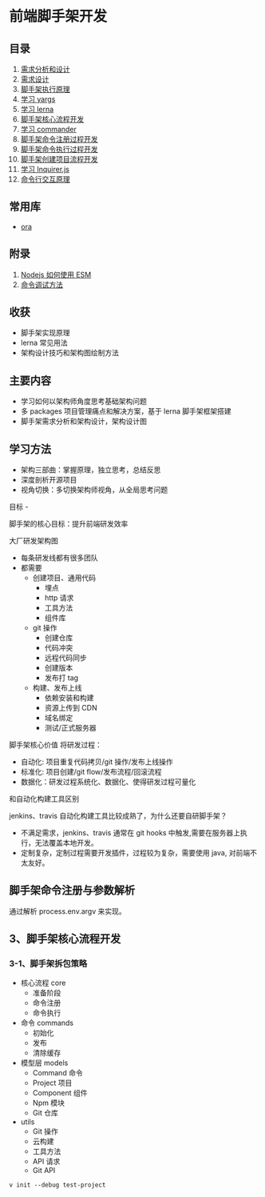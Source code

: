 # 前端脚手架开发

## 目录

1. [需求分析和设计](lesson/01-Req-Analysis-and-Design/README.md)
1. [需求设计](lesson/02-Tec-Design/README.md)
1. [脚手架执行原理](lesson/03-Principle-Of-Scaffold/README.md)
1. [学习 yargs](lesson/04-Learn-Yargs/README.md)
1. [学习 lerna](lesson/05-Learn-Lerna/README.md)
1. [脚手架核心流程开发](lesson/06-Scaffold-Core/README.md)
1. [学习 commander](lesson/07-Learn-Commander)
1. [脚手架命令注册过程开发](lesson/08-Scaffold-Command-Register/README.md)
1. [脚手架命令执行过程开发](lesson/09-Scaffold-Command-Exec/README.md)
1. [脚手架创建项目流程开发](lesson/10-Scaffold-Create-Project/README.md)
1. [学习 Inquirer.js](lesson/11-Learn-Inquirer)
1. [命令行交互原理](lesson/12-Principle-Of-CLI/README.md)

## 常用库

- [ora](lesson/Lib-Ora/README.md)

## 附录

1. [Nodejs 如何使用 ESM](lesson/Appendix-Use-ESM-In-Node/README.md)
2. [命令调试方法](lesson/Appendix-Debugger/README.md)

## 收获

- 脚手架实现原理
- lerna 常见用法
- 架构设计技巧和架构图绘制方法

## 主要内容

- 学习如何以架构师角度思考基础架构问题
- 多 packages 项目管理痛点和解决方案，基于 lerna 脚手架框架搭建
- 脚手架需求分析和架构设计，架构设计图

## 学习方法

- 架构三部曲：掌握原理，独立思考，总结反思
- 深度剖析开源项目
- 视角切换：多切换架构师视角，从全局思考问题

目标 -

脚手架的核心目标：提升前端研发效率

大厂研发架构图

- 每条研发线都有很多团队
- 都需要
  - 创建项目、通用代码
    - 埋点
    - http 请求
    - 工具方法
    - 组件库
  - git 操作
    - 创建仓库
    - 代码冲突
    - 远程代码同步
    - 创建版本
    - 发布打 tag
  - 构建、发布上线
    - 依赖安装和构建
    - 资源上传到 CDN
    - 域名绑定
    - 测试/正式服务器

脚手架核心价值
将研发过程：

- 自动化: 项目重复代码拷贝/git 操作/发布上线操作
- 标准化: 项目创建/git flow/发布流程/回滚流程
- 数据化：研发过程系统化、数据化、使得研发过程可量化

和自动化构建工具区别

jenkins、travis 自动化构建工具比较成熟了，为什么还要自研脚手架？

- 不满足需求，jenkins、travis 通常在 git hooks 中触发,需要在服务器上执行，无法覆盖本地开发。
- 定制复杂，定制过程需要开发插件，过程较为复杂，需要使用 java, 对前端不太友好。

## 脚手架命令注册与参数解析

通过解析 process.env.argv 来实现。

## 3、脚手架核心流程开发

### 3-1、脚手架拆包策略

- 核心流程 core
  - 准备阶段
  - 命令注册
  - 命令执行
- 命令 commands
  - 初始化
  - 发布
  - 清除缓存
- 模型层 models
  - Command 命令
  - Project 项目
  - Component 组件
  - Npm 模块
  - Git 仓库
- utils
  - Git 操作
  - 云构建
  - 工具方法
  - API 请求
  - Git API


```
v init --debug test-project
```
